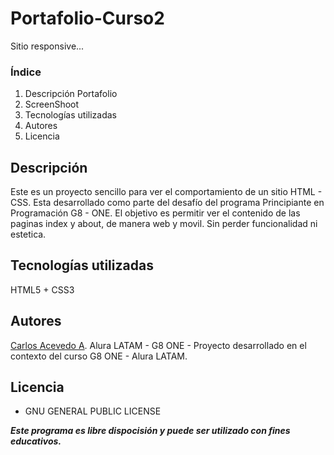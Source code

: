 ﻿# Portafolio-Curso2
Sitio responsive...

### Índice
 1. Descripción Portafolio
 2. ScreenShoot
 3. Tecnologías utilizadas
 4. Autores
 5. Licencia 



## Descripción 
Este es un proyecto sencillo para ver el comportamiento de un sitio HTML - CSS. Esta desarrollado como parte del desafío del programa Principiante en Programación G8 - ONE.
El objetivo es permitir ver el contenido de las paginas index y about, de manera web y movil. Sin perder funcionalidad ni estetica. 



## Tecnologías utilizadas
HTML5 + CSS3


## Autores
[Carlos Acevedo A](www.linkedin.com/in/carlosacevedoabarca).
Alura LATAM - G8 ONE - Proyecto desarrollado en el contexto del curso G8 ONE - Alura LATAM.


## Licencia
- GNU GENERAL PUBLIC LICENSE
  
***Este programa es libre dispocisión y puede ser utilizado con fines educativos.***

